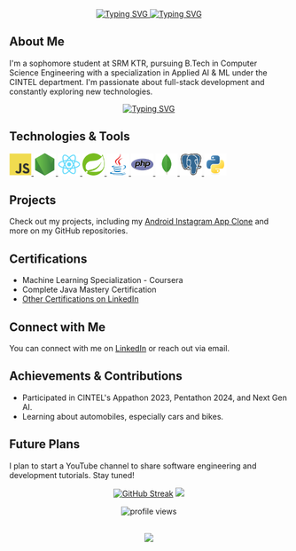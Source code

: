 

<div align="center">
  <a href="https://git.io/typing-svg">
    <img src="https://readme-typing-svg.demolab.com?font=Inter&pause=700&color=0058F7&center=true&vCenter=true&width=435&lines=Hi+there!+I'm+Ashwin;A+Fullstack+Developer+in+the+Making" alt="Typing SVG" />
  </a>
  <a href="https://git.io/typing-svg">
    <img src="https://readme-typing-svg.demolab.com?font=Inter&pause=1000&color=0038F7&center=true&vCenter=true&width=435&lines=Check+out+my+projects+and+repos!" alt="Typing SVG" />
  </a>
</div>

## About Me
I'm a sophomore student at SRM KTR, pursuing B.Tech in Computer Science Engineering with a specialization in Applied AI & ML under the CINTEL department. I'm passionate about full-stack development and constantly exploring new technologies.
<div align="center">
  <a href="https://git.io/typing-svg">
    <img src="https://readme-typing-svg.demolab.com?font=Inter&pause=1000&color=0038F7&center=true&vCenter=true&width=435&lines=Eat+%E2%86%92+Sleep+%E2%86%92+Code+%E2%86%92+Repeat" alt="Typing SVG" />
  </a>
</div>

## Technologies & Tools
<div align="left">
  <a href="https://www.javascript.com/" target="_blank" rel="noreferrer">
    <img src="https://raw.githubusercontent.com/devicons/devicon/master/icons/javascript/javascript-original.svg" alt="JavaScript" width="40" height="40"/>
  </a>
  <a href="https://nodejs.org/" target="_blank" rel="noreferrer">
    <img src="https://raw.githubusercontent.com/devicons/devicon/master/icons/nodejs/nodejs-original.svg" alt="Node.js" width="40" height="40"/>
  </a>
  <a href="https://reactjs.org/" target="_blank" rel="noreferrer">
    <img src="https://raw.githubusercontent.com/devicons/devicon/master/icons/react/react-original.svg" alt="React" width="40" height="40"/>
  </a>
  <a href="https://spring.io/projects/spring-boot" target="_blank" rel="noreferrer">
    <img src="https://raw.githubusercontent.com/devicons/devicon/master/icons/spring/spring-original.svg" alt="Spring Boot" width="40" height="40"/>
  </a>
  <a href="https://www.java.com/" target="_blank" rel="noreferrer">
    <img src="https://raw.githubusercontent.com/devicons/devicon/master/icons/java/java-original.svg" alt="Java" width="40" height="40"/>
  </a>
  <a href="https://www.php.net/" target="_blank" rel="noreferrer">
    <img src="https://raw.githubusercontent.com/devicons/devicon/master/icons/php/php-original.svg" alt="PHP" width="40" height="40"/>
  </a>
  <a href="https://www.mongodb.com/" target="_blank" rel="noreferrer">
    <img src="https://raw.githubusercontent.com/devicons/devicon/master/icons/mongodb/mongodb-original.svg" alt="MongoDB" width="40" height="40"/>
  </a>
  <a href="https://www.postgresql.org/" target="_blank" rel="noreferrer">
    <img src="https://raw.githubusercontent.com/devicons/devicon/master/icons/postgresql/postgresql-original.svg" alt="PostgreSQL" width="40" height="40"/>
  </a>
  <a href="https://www.python.org/" target="_blank" rel="noreferrer">
    <img src="https://raw.githubusercontent.com/devicons/devicon/master/icons/python/python-original.svg" alt="Python" width="40" height="40"/>
  </a>
  <!-- Add more icons as needed -->
</div>

## Projects
Check out my projects, including my [Android Instagram App Clone](#) and more on my GitHub repositories.

## Certifications
- Machine Learning Specialization - Coursera
- Complete Java Mastery Certification
- [Other Certifications on LinkedIn](#)

## Connect with Me
You can connect with me on [LinkedIn](#) or reach out via email.

## Achievements & Contributions
- Participated in CINTEL's Appathon 2023, Pentathon 2024, and Next Gen AI.
- Learning about automobiles, especially cars and bikes.

## Future Plans
I plan to start a YouTube channel to share software engineering and development tutorials. Stay tuned!

<div align="center">
  <a href="https://git.io/streak-stats"><img src="https://streak-stats.demolab.com?user=YourUsername&theme=blueberry-duo&border_radius=20" alt="GitHub Streak" /></a>
  <img src="http://github-profile-summary-cards.vercel.app/api/cards/repos-per-language?username=YourUsername&theme=dark"/>
  <p align="center"><img align="center" src="https://profile-counter.glitch.me/YourUsername/count.svg" alt="profile views" /></p>
</div>

<div align="center">
  <br>
    <img src="https://img.shields.io/badge/Keep%20Coding%20and%20Exploring-blue.svg" width="400px">
  <br>
</div>
